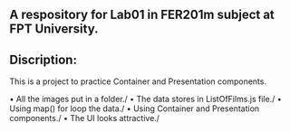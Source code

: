 ## A respository for Lab01 in FER201m subject at FPT University.
## Discription:
This is a project to practice Container and Presentation components.

•	All the images put in a folder./
•	The data stores in ListOfFilms.js file./
•	Using map() for loop the data./
•	Using Container and Presentation components./
•	The UI looks attractive./
